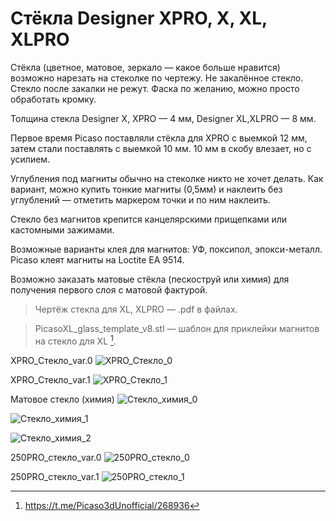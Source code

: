 # Стёкла Designer XPRO, X, XL, XLPRO

Стёкла (цветное, матовое, зеркало — какое больше нравится) возможно нарезать на стеколке по чертежу. Не закалённое стекло. Стекло после закалки не режут. Фаска по желанию, можно просто обработать кромку.

Толщина стекла Designer X, XPRO — 4 мм, Designer XL,XLPRO — 8 мм.

Первое время Picaso поставляли стёкла для XPRO с выемкой 12 мм, затем стали поставлять с выемкой 10 мм. 10 мм в скобу влезает, но с усилием.

Углубления под магниты обычно на стеколке никто не хочет делать. Как вариант, можно купить тонкие магниты (0,5мм) и наклеить без углублений — отметить маркером точки и по ним наклеить.

Стекло без магнитов крепится канцелярскими прищепками или кастомными зажимами.

Возможные варианты клея для магнитов: УФ, поксипол, эпокси-металл. Picaso клеят магниты на Loctite EA 9514.

Возможно заказать матовые стёкла (пескоструй или химия) для получения первого слоя с матовой фактурой.

> Чертëж стекла для XL, XLPRO — .pdf в файлах.

> PicasoXL_glass_template_v8.stl — шаблон для приклейки магнитов на стекло для XL [^1].

XPRO_Стекло_var.0
![XPRO_Стекло_0](./img/XPRO_Стекло_0.jpg)

XPRO_Стекло_var.1
![XPRO_Стекло_1](./img/XPRO_Стекло_1.jpg)

Матовое стекло (химия) 
![Стекло_химия_0](./img/Стекло_химия_0.jpg)

![Стекло_химия_1](./img/Стекло_химия_1.jpg)

![Стекло_химия_2](./img/Стекло_химия_2.jpg)

250PRO_стекло_var.0
![250PRO_стекло_0](./img/250PRO_стекло_0.jpg)

250PRO_стекло_var.1
![250PRO_стекло_1](./img/250PRO_стекло_1.jpg)

[^1]: https://t.me/Picaso3dUnofficial/268936
